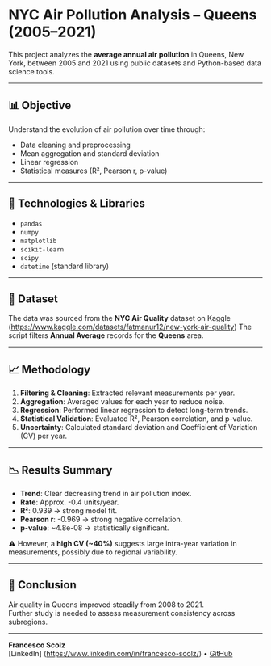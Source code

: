 # NYC Air Pollution Analysis – Queens (2005–2021)

This project analyzes the **average annual air pollution** in Queens, New York, between 2005 and 2021 using public datasets and Python-based data science tools.

---

## 📊 Objective

Understand the evolution of air pollution over time through:
- Data cleaning and preprocessing
- Mean aggregation and standard deviation
- Linear regression
- Statistical measures (R², Pearson r, p-value)

---

## 🧰 Technologies & Libraries

- `pandas`
- `numpy`
- `matplotlib`
- `scikit-learn`
- `scipy`
- `datetime` (standard library)

---

## 📁 Dataset

The data was sourced from the **NYC Air Quality** dataset on Kaggle (https://www.kaggle.com/datasets/fatmanur12/new-york-air-quality)
The script filters **Annual Average** records for the **Queens** area.

---

## 📈 Methodology

1. **Filtering & Cleaning**: Extracted relevant measurements per year.
2. **Aggregation**: Averaged values for each year to reduce noise.
3. **Regression**: Performed linear regression to detect long-term trends.
4. **Statistical Validation**: Evaluated R², Pearson correlation, and p-value.
5. **Uncertainty**: Calculated standard deviation and Coefficient of Variation (CV) per year.

---

## 📉 Results Summary

- **Trend**: Clear decreasing trend in air pollution index.
- **Rate**: Approx. -0.4 units/year.
- **R²**: 0.939 → strong model fit.
- **Pearson r**: -0.969 → strong negative correlation.
- **p-value**: ~4.8e-08 → statistically significant.

⚠️ However, a **high CV (~40%)** suggests large intra-year variation in measurements, possibly due to regional variability.

---

## 🧠 Conclusion

Air quality in Queens improved steadily from 2008 to 2021.  
Further study is needed to assess measurement consistency across subregions.

---

**Francesco Scolz**  
[LinkedIn] (https://www.linkedin.com/in/francesco-scolz/) • [GitHub](https://github.com/FreyFlyy)
